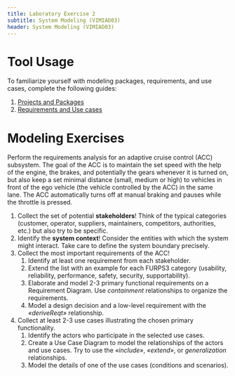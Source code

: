 ```yaml
---
title: Laboratory Exercise 2
subtitle: System Modeling (VIMIAD03)
header: System Modeling (VIMIAD03)
---
```


# Tool Usage

To familiarize yourself with modeling packages, requirements, and use cases, complete the following guides:

1. [Projects and Packages](https://ftsrg-rete.github.io/remo-lecture-notes/first-project/)
2. [Requirements and Use cases](https://ftsrg-rete.github.io/remo-lecture-notes/usecase-and-requirement-guide/)

# Modeling Exercises

Perform the requirements analysis for an adaptive cruise control (ACC) subsystem. The goal of the ACC is to maintain the set speed with the help of the engine, the brakes, and potentially the gears whenever it is turned on, but also keep a set minimal distance (small, medium or high) to vehicles in front of the ego vehicle (the vehicle controlled by the ACC) in the same lane. The ACC automatically turns off at manual braking and pauses while the throttle is pressed.

1. Collect the set of potential **stakeholders**! Think of the typical categories (customer, operator, suppliers, maintainers, competitors, authorities, etc.) but also try to be specific.
2. Identify the **system context**! Consider the entities with which the system might interact. Take care to define the system boundary precisely.
3. Collect the most important requirements of the ACC!
    1. Identify at least one requirement from each stakeholder.
    2. Extend the list with an example for each FURPS3 category (usability, reliability, performance, safety, security, supportability).
    3. Elaborate and model 2-3 primary functional requirements on a Requirement Diagram. Use *containment* relationships to organize the requirements.
    4. Model a design decision and a low-level requirement with the *«deriveReqt»* relationship. 
4. Collect at least 2-3 use cases illustrating the chosen primary functionality.
    1. Identify the actors who participate in the selected use cases.
    2. Create a Use Case Diagram to model the relationships of the actors and use cases. Try to use the *«include»*, *«extend»*, or *generalization* relationships.
    3. Model the details of one of the use cases (conditions and scenarios).
